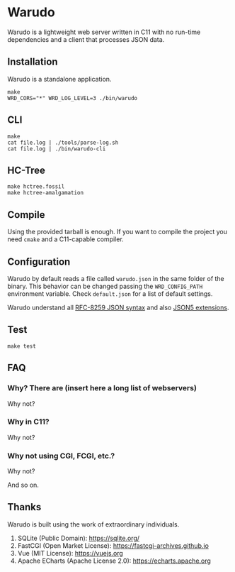# Warudo
Warudo is a lightweight web server written in C11 with no run-time dependencies
and a client that processes JSON data.

## Installation
Warudo is a standalone application.

```
make
WRD_CORS="*" WRD_LOG_LEVEL=3 ./bin/warudo
```

## CLI
```
make
cat file.log | ./tools/parse-log.sh
cat file.log | ./bin/warudo-cli
```

## HC-Tree
```
make hctree.fossil
make hctree-amalgamation
```

## Compile
Using the provided tarball is enough. If you want to compile the project you
need `cmake` and a C11-capable compiler.

## Configuration
Warudo by default reads a file called `warudo.json` in the same folder of the
binary. This behavior can be changed passing the `WRD_CONFIG_PATH` environment
variable. Check `default.json` for a list of default settings.

Warudo understand all [RFC-8259 JSON syntax](https://www.rfc-editor.org/rfc/rfc8259.txt)
and also [JSON5 extensions](https://spec.json5.org/).

## Test
`make test`

## FAQ

### Why? There are (insert here a long list of webservers)
Why not?

### Why in C11?
Why not?

### Why not using CGI, FCGI, etc.?
Why not?

And so on.

## Thanks
Warudo is built using the work of extraordinary individuals.

1. SQLite (Public Domain): https://sqlite.org/
2. FastCGI (Open Market License): https://fastcgi-archives.github.io
3. Vue (MIT License): https://vuejs.org
4. Apache ECharts (Apache License 2.0): https://echarts.apache.org
